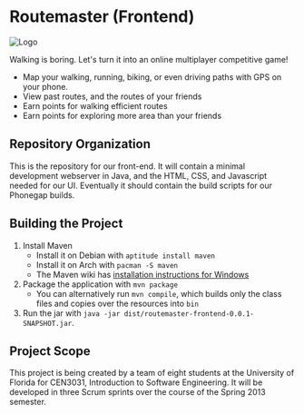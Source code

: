 Routemaster (Frontend)
======================

![Logo](https://www.cise.ufl.edu/~woodruff/routemaster/logo_small.png)

Walking is boring. Let's turn it into an online multiplayer competitive game!

- Map your walking, running, biking, or even driving paths with GPS on your
  phone.
- View past routes, and the routes of your friends
- Earn points for walking efficient routes
- Earn points for exploring more area than your friends

Repository Organization
-----------------------

This is the repository for our front-end. It will contain a minimal development
webserver in Java, and the HTML, CSS, and Javascript needed for our UI.
Eventually it should contain the build scripts for our Phonegap builds.

Building the Project
--------------------

1. Install Maven
    - Install it on Debian with `aptitude install maven`
    - Install it on Arch with `pacman -S maven`
    - The Maven wiki has
      [installation instructions for Windows](https://maven.apache.org/guides/getting-started/windows-prerequisites.html)
2. Package the application with `mvn package`
    - You can alternatively run `mvn compile`, which builds only the class files
      and copies over the resources into `bin`
3. Run the jar with `java -jar dist/routemaster-frontend-0.0.1-SNAPSHOT.jar`.

Project Scope
-------------

This project is being created by a team of eight students at the University of
Florida for CEN3031, Introduction to Software Engineering. It will be developed
in three Scrum sprints over the course of the Spring 2013 semester.
